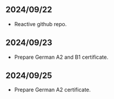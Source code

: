 ## 2024/09/22 ##
* Reactive github repo.
## 2024/09/23 ##
* Prepare German A2 and B1 certificate.
## 2024/09/25 ##
* Prepare German A2 certificate.
